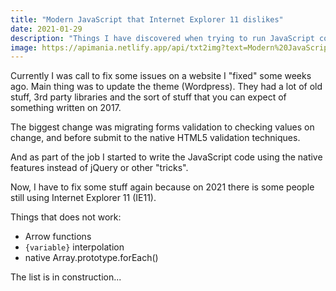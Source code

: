 ```yaml
---
title: "Modern JavaScript that Internet Explorer 11 dislikes"
date: 2021-01-29
description: "Things I have discovered when trying to run JavaScript code on IE11"
image: https://apimania.netlify.app/api/txt2img?text=Modern%20JavaScript%20that%20Internet%20Explorer%2011%20dislikes&font=Fira%20Code&format=4:3
---
```

Currently I was call to fix some issues on a website I "fixed" some weeks ago.
Main thing was to update the theme (Wordpress). They had a lot of old stuff, 3rd
party libraries and the sort of stuff that you can expect of something written
on 2017. 

The biggest change was migrating forms validation to checking values on change,
and before submit to the native HTML5 validation techniques.

And as part of the job I started to write the JavaScript code using the native
features instead of jQuery or other "tricks".

Now, I have to fix some stuff again because on 2021 there is some people still
using Internet Explorer 11 (IE11).

Things that does not work:

- Arrow functions 
- `{variable}` interpolation
- native Array.prototype.forEach()

The list is in construction...
